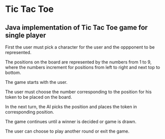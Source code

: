 # Tic Tac Toe
## Java implementation of Tic Tac Toe game for single player 

First the user must pick a character for the user and the oppponent to be represented.

The positions on the board are represented by the numbers from 1 to 9, where the numbers increment for positions from left to right and next top to bottom.

The game starts with the user.

The user must choose the number corresponding to the position for his token to be placed on the board.

In the next turn, the AI picks the position and places the token in corresponding position. 

The game continues until a winner is decided or game is drawn.

The user can choose to play another round or exit the game.

